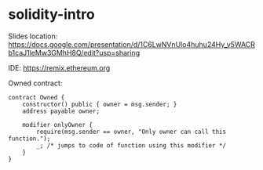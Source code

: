 # solidity-intro

Slides location: https://docs.google.com/presentation/d/1C6LwNVnUlo4huhu24Hy_v5WACRb1caJ1leMw3GMhH8Q/edit?usp=sharing

IDE: https://remix.ethereum.org

Owned contract:

```
contract Owned {
    constructor() public { owner = msg.sender; }
    address payable owner;

    modifier onlyOwner {
        require(msg.sender == owner, "Only owner can call this function.");
        _; /* jumps to code of function using this modifier */
    }
}
```
